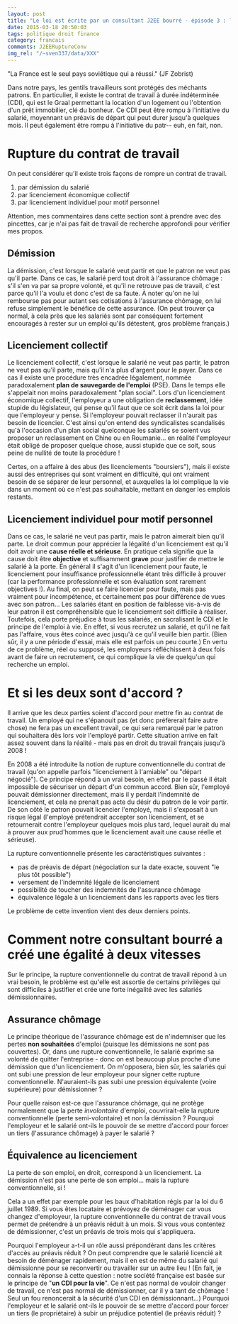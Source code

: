 ```yaml
---
layout: post
title: "Le loi est écrite par un consultant J2EE bourré - épisode 3 : la rupture conventionnelle du contrat de travail"
date: 2015-03-18 20:50:03
tags: politique droit finance
category: francais
comments: J2EERuptureConv
img_rel: "/~sven337/data/XXX"
---
```


"La France est le seul pays soviétique qui a réussi." (JF Zobrist)

Dans notre pays, les gentils travailleurs sont protégés des méchants patrons. En particulier, il existe le contrat de travail à durée indéterminée (CDI), qui est le Graal permettant la location d'un logement ou l'obtention d'un prêt immobilier, clé du bonheur. Ce CDI peut être rompu à l'initiative du salarié, moyennant un préavis de départ qui peut durer jusqu'à quelques mois. Il peut également être rompu à l'initiative du patr-- euh, en fait, non.

# Rupture du contrat de travail

On peut considérer qu'il existe trois façons de rompre un contrat de travail.

1. par démission du salarié
2. par licenciement économique collectif
3. par licenciement individuel pour motif personnel

Attention, mes commentaires dans cette section sont à prendre avec des pincettes, car je n'ai pas fait de travail de recherche approfondi pour vérifier mes propos.

## Démission 

La démission, c'est lorsque le salarié veut partir et que le patron ne veut pas qu'il parte. Dans ce cas, le salarié perd tout droit à l'assurance chômage : s'il s'en va par sa propre volonté, et qu'il ne retrouve pas de travail, c'est parce qu'il l'a voulu et donc c'est de sa faute. À noter qu'on ne lui rembourse pas pour autant ses cotisations à l'assurance chômage, on lui refuse simplement le bénéfice de cette assurance. (On peut trouver ça normal, à cela près que les salariés sont par conséquent fortement encouragés à rester sur un emploi qu'ils détestent, gros problème français.)

## Licenciement collectif

Le licenciement collectif, c'est lorsque le salarié ne veut pas partir, le patron ne veut pas qu'il parte, mais qu'il n'a plus d'argent pour le payer. Dans ce cas il existe une procédure très encadrée légalement, nommée paradoxalement **plan de sauvegarde de l'emploi** (PSE). Dans le temps elle s'appelait non moins paradoxalement "plan social". Lors d'un licenciement économique collectif, l'employeur a une obligation de **reclassement**, idée stupide du législateur, qui pense qu'il faut que ce soit écrit dans la loi pour que l'employeur y pense. Si l'employeur pouvait reclasser il n'aurait pas besoin de licencier. C'est ainsi qu'on entend des syndicalistes scandalisés qu'à l'occasion d'un plan social quelconque les salariés se soient vus proposer un reclassement en Chine ou en Roumanie... en réalité l'employeur était obligé de proposer quelque chose, aussi stupide que ce soit, sous peine de nullité de toute la procédure !

Certes, on a affaire à des abus (les licenciements "boursiers"), mais il existe aussi des entreprises qui sont vraiment en difficulté, qui ont vraiment besoin de se séparer de leur personnel, et auxquelles la loi complique la vie dans un moment où ce n'est pas souhaitable, mettant en danger les emplois restants. 

## Licenciement individuel pour motif personnel

Dans ce cas, le salarié ne veut pas partir, mais le patron aimerait bien qu'il parte. Le droit commun pour apprécier la légalité d'un licenciement est qu'il doit avoir une **cause réelle et sérieuse**. En pratique cela signifie que la cause doit être **objective** et suffisamment **grave** pour justifier de mettre le salarié à la porte. En général il s'agit d'un licenciement pour faute, le licenciement pour insuffisance professionnelle étant très difficile à prouver (car la performance professionnelle et son évaluation sont rarement objectives !).
Au final, on peut se faire licencier pour faute, mais pas vraiment pour incompétence, et certainement pas pour différence de vues avec son patron... Les salariés étant en position de faiblesse vis-à-vis de leur patron il est compréhensible que le licenciement soit difficile à réaliser. Toutefois, cela porte préjudice à tous les salariés, en sacralisant le CDI et le principe de l'emploi à vie. En effet, si vous recrutez un salarié, et qu'il ne fait pas l'affaire, vous êtes coincé avec jusqu'à ce qu'il veuille bien partir. (Bien sûr, il y a une période d'essai, mais elle est parfois un peu courte.) En vertu de ce problème, réel ou supposé, les employeurs réfléchissent à deux fois avant de faire un recrutement, ce qui complique la vie de quelqu'un qui recherche un emploi. 

# Et si les deux sont d'accord ?

Il arrive que les deux parties soient d'accord pour mettre fin au contrat de travail. Un employé qui ne s'épanouit pas (et donc préfèrerait faire autre chose) ne fera pas un excellent travail, ce qui sera remarqué par le patron qui souhaitera dès lors voir l'employé partir. Cette situation arrive en fait assez souvent dans la réalité - mais pas en droit du travail français jusqu'à 2008&nbsp;!

En 2008 a été introduite la notion de rupture conventionnelle du contrat de travail (qu'on appelle parfois "licenciement à l'amiable" ou "départ négocié"). Ce principe répond à un vrai besoin, en effet par le passé il était impossible de sécuriser un départ d'un commun accord. Bien sûr, l'employé pouvait démissionner directement, mais il y perdait l'indemnité de licenciement, et cela ne prenait pas acte du désir du patron de le voir partir. De son côté le patron pouvait licencier l'employé, mais il s'exposait à un risque légal (l'employé prétendrait accepter son licenciement, et se retournerait contre l'employeur quelques mois plus tard, lequel aurait du mal à prouver aux prud'hommes que le licenciement avait une cause réelle et sérieuse). 

La rupture conventionnelle présente les caractéristiques suivantes :

- pas de préavis de départ (négociation sur la date exacte, souvent "le plus tôt possible")
- versement de l'indemnité légale de licenciement
- possibilité de toucher des indemnités de l'assurance chômage
- équivalence légale à un licenciement dans les rapports avec les tiers

Le problème de cette invention vient des deux derniers points. 

# Comment notre consultant bourré a créé une égalité à deux vitesses 

Sur le principe, la rupture conventionnelle du contrat de travail répond à un vrai besoin, le problème est qu'elle est assortie de certains privilèges qui sont difficiles à justifier et crée une forte inégalité avec les salariés démissionnaires.

## Assurance chômage 

Le principe théorique de l'assurance chômage est de n'indemniser que les pertes **non souhaitées** d'emploi (puisque les démissions ne sont pas couvertes). Or, dans une rupture conventionnelle, le salarié exprime sa volonté de quitter l'entreprise - donc on est beaucoup plus proche d'une démission que d'un licenciement. On m'opposera, bien sûr, les salariés qui ont subi une pression de leur employeur pour signer cette rupture conventionnelle. N'auraient-ils pas subi une pression équivalente (voire supérieure) pour démissionner ? 

Pour quelle raison est-ce que l'assurance chômage, qui ne protège normalement que la perte *involontaire* d'emploi, couvrirait-elle la rupture conventionnelle (perte semi-volontaire) et non la démission ?
Pourquoi l'employeur et le salarié ont-ils le pouvoir de se mettre d'accord pour forcer un tiers (l'assurance chômage) à payer le salarié ?

## Équivalence au licenciement

La perte de son emploi, en droit, correspond à un licenciement. La démission n'est pas une perte de son emploi... mais la rupture conventionnelle, si !

Cela a un effet par exemple pour les baux d'habitation régis par la loi du 6 juillet 1989. Si vous êtes locataire et prévoyez de déménager car vous changez d'employeur, la rupture conventionnelle du contrat de travail vous permet de prétendre à un préavis réduit à un mois. Si vous vous contentez de démissionner, c'est un préavis de trois mois qui s'appliquera.

Pourquoi l'employeur a-t-il un rôle aussi prépondérant dans les critères d'accès au préavis réduit ? On peut comprendre que le salarié licencié ait besoin de déménager rapidement, mais il en est de même du salarié qui démissionne pour se reconvertir ou travailler sur un autre lieu ! 
(En fait, je connais la réponse à cette question : notre société française est basée sur le principe de "**un CDI pour la vie**". Ce n'est pas normal de vouloir changer de travail, ce n'est pas normal de démissionner, car il y a tant de chômage ! Seul un fou renoncerait à la sécurité d'un CDI en démissionnant...)
Pourquoi l'employeur et le salarié ont-ils le pouvoir de se mettre d'accord pour forcer un tiers (le propriétaire) à subir un préjudice potentiel (le préavis réduit) ?



